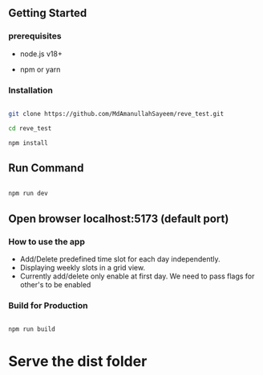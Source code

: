 ## Getting Started

### prerequisites

- node.js v18+

- npm or yarn

### Installation

```bash

git clone https://github.com/MdAmanullahSayeem/reve_test.git

cd reve_test

npm install

```

## Run Command

```bash

npm run dev

```

## Open browser localhost:5173 (default port)

### How to use the app

- Add/Delete predefined time slot for each day independently.
- Displaying weekly slots in a grid view.
- Currently add/delete only enable at first day. We need to pass flags for other's to be enabled

### Build for Production

```bash

npm run build

```

# Serve the dist folder
